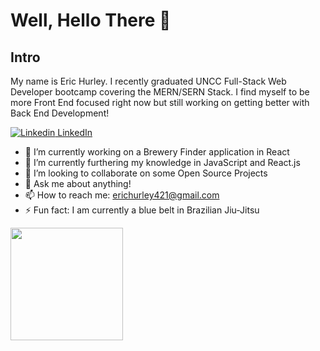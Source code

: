 # Well, Hello There 🤙

## Intro
My name is Eric Hurley. I recently graduated UNCC Full-Stack Web Developer bootcamp covering the MERN/SERN Stack. I find myself to be more Front End focused right now but still working on getting better with Back End Development!

[![Linkedin](https://i.stack.imgur.com/gVE0j.png) LinkedIn](https://www.linkedin.com/in/eric-hurley-profile/)

- 🔭 I’m currently working on a Brewery Finder application in React
- 🌱 I’m currently furthering my knowledge in JavaScript and React.js
- 👯 I’m looking to collaborate on some Open Source Projects
- 💬 Ask me about anything!
- 📫 How to reach me: erichurley421@gmail.com
- ⚡ Fun fact: I am currently a blue belt in Brazilian Jiu-Jitsu


<img height="180em" src="https://github-readme-stats.vercel.app/api?username=HurleySquared&show_icons=true&hide_border=true&&count_private=true&include_all_commits=true" />
